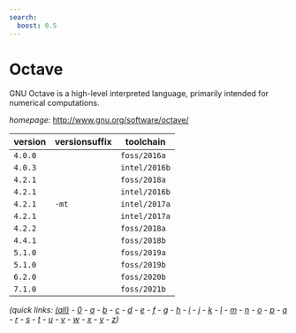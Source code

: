 ```yaml
---
search:
  boost: 0.5
---
```

# Octave

GNU Octave is a high-level interpreted language, primarily intended for numerical computations.

*homepage*: <http://www.gnu.org/software/octave/>

version | versionsuffix | toolchain
--------|---------------|----------
``4.0.0`` |  | ``foss/2016a``
``4.0.3`` |  | ``intel/2016b``
``4.2.1`` |  | ``foss/2018a``
``4.2.1`` |  | ``intel/2016b``
``4.2.1`` | ``-mt`` | ``intel/2017a``
``4.2.1`` |  | ``intel/2017a``
``4.2.2`` |  | ``foss/2018a``
``4.4.1`` |  | ``foss/2018b``
``5.1.0`` |  | ``foss/2019a``
``5.1.0`` |  | ``foss/2019b``
``6.2.0`` |  | ``foss/2020b``
``7.1.0`` |  | ``foss/2021b``


*(quick links: [(all)](../index.md) - [0](../0/index.md) - [a](../a/index.md) - [b](../b/index.md) - [c](../c/index.md) - [d](../d/index.md) - [e](../e/index.md) - [f](../f/index.md) - [g](../g/index.md) - [h](../h/index.md) - [i](../i/index.md) - [j](../j/index.md) - [k](../k/index.md) - [l](../l/index.md) - [m](../m/index.md) - [n](../n/index.md) - [o](../o/index.md) - [p](../p/index.md) - [q](../q/index.md) - [r](../r/index.md) - [s](../s/index.md) - [t](../t/index.md) - [u](../u/index.md) - [v](../v/index.md) - [w](../w/index.md) - [x](../x/index.md) - [y](../y/index.md) - [z](../z/index.md))*

